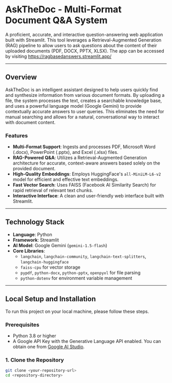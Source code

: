 # AskTheDoc - Multi-Format Document Q&A System

A proficient, accurate, and interactive question-answering web application built with Streamlit. This tool leverages a Retrieval-Augmented Generation (RAG) pipeline to allow users to ask questions about the content of their uploaded documents (PDF, DOCX, PPTX, XLSX). The app can be accessed by visiting https://ragbasedanswers.streamlit.app/

---

## Overview

AskTheDoc is an intelligent assistant designed to help users quickly find and synthesize information from various document formats. By uploading a file, the system processes the text, creates a searchable knowledge base, and uses a powerful language model (Google Gemini) to provide contextually accurate answers to user queries. This eliminates the need for manual searching and allows for a natural, conversational way to interact with document content.

### Features

* **Multi-Format Support**: Ingests and processes PDF, Microsoft Word (.docx), PowerPoint (.pptx), and Excel (.xlsx) files.
* **RAG-Powered Q&A**: Utilizes a Retrieval-Augmented Generation architecture for accurate, context-aware answers based solely on the provided document.
* **High-Quality Embeddings**: Employs HuggingFace's `all-MiniLM-L6-v2` model for efficient and effective text embeddings.
* **Fast Vector Search**: Uses FAISS (Facebook AI Similarity Search) for rapid retrieval of relevant text chunks.
* **Interactive Interface**: A clean and user-friendly web interface built with Streamlit.

---

## Technology Stack

* **Language**: Python
* **Framework**: Streamlit
* **AI Model**: Google Gemini (`gemini-1.5-flash`)
* **Core Libraries**:
    * `langchain`, `langchain-community`, `langchain-text-splitters`, `langchain-huggingface`
    * `faiss-cpu` for vector storage
    * `pypdf`, `python-docx`, `python-pptx`, `openpyxl` for file parsing
    * `python-dotenv` for environment variable management

---

## Local Setup and Installation

To run this project on your local machine, please follow these steps.

### Prerequisites

* Python 3.8 or higher
* A Google API Key with the Generative Language API enabled. You can obtain one from [Google AI Studio](https://aistudio.google.com/app/apikey).

### 1. Clone the Repository

```bash
git clone <your-repository-url>
cd <repository-directory>
